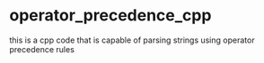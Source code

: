 # operator_precedence_cpp
this is a cpp code that is capable of parsing strings using operator precedence rules
